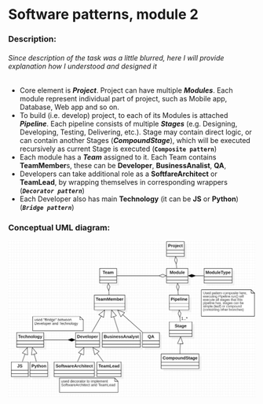 # Software patterns, module 2
### Description:
###### Since description of the task was a little blurred, here I will provide explanation how I understood and designed it
- Core element is ***Project***. Project can have multiple ***Modules***. Each module represent individual part of project, such as Mobile app, Database, Web app and so on.
- To build (i.e. develop) project, to each of its Modules is attached ***Pipeline***. 
Each pipeline consists of multiple ***Stages*** (e.g. Designing, Developing, Testing, Delivering, etc.).
Stage may contain direct logic, or can contain another Stages (***CompoundStage***), which will be executed recursively as current Stage is executed (**`Composite pattern`**)
- Each module has a ***Team*** assigned to it. Each Team contains **TeamMember**s, these can be **Developer**, **BusinessAnalist**, **QA**,
- Developers can take additional role as a **SoftfareArchitect** or **TeamLead**, by wrapping themselves in corresponding wrappers (***`Decorator pattern`***)
- Each Developer also has main **Technology** (it can be **JS** or **Python**) (***`Bridge pattern`***)
### Conceptual UML diagram:
![UML diagram](https://github.com/olehhaliak/university-patterns-module2/blob/master/Conceptual%20UML%20diagram.png)
